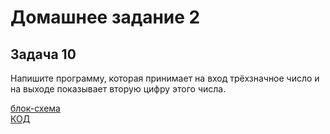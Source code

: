 # Домашнее задание 2
## Задача 10
 Напишите программу, которая принимает на вход трёхзначное число и на выходе показывает вторую цифру этого числа.
 
[блок-схема](Diagram_S2_Ex10.png)     
[КОД](Program_Ex10.cs)

